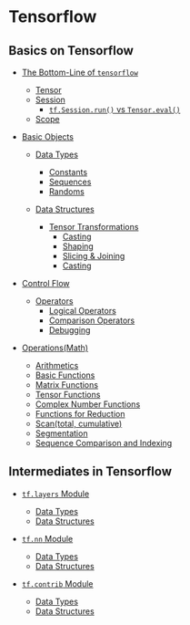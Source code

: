 # Tensorflow

## Basics on Tensorflow

* [The Bottom-Line of `tensorflow`]()
  - [Tensor]()
  - [Session]()
    - [`tf.Session.run()` vs `Tensor.eval()`]()
  - [Scope]()

* [Basic Objects]()
  - [Data Types]()
    - [Constants]()
    - [Sequences]()
    - [Randoms]()
  
  - [Data Structures]()
    - [Tensor Transformations]()
      - [Casting]()
      - [Shaping]()
      - [Slicing & Joining]()
      - [Casting]()

* [Control Flow]()
  - [Operators]()
    - [Logical Operators]()
    - [Comparison Operators]()
    - [Debugging]()

* [Operations(Math)]()
  - [Arithmetics]()
  - [Basic Functions]()
  - [Matrix Functions]()
  - [Tensor Functions]()
  - [Complex Number Functions]()
  - [Functions for Reduction]()
  - [Scan(total, cumulative)]()
  - [Segmentation]()
  - [Sequence Comparison and Indexing]()



## Intermediates in Tensorflow

* [`tf.layers` Module]()
  - [Data Types]()
  - [Data Structures]()

* [`tf.nn` Module]()
  - [Data Types]()
  - [Data Structures]()

* [`tf.contrib` Module]()
  - [Data Types]()
  - [Data Structures]()



